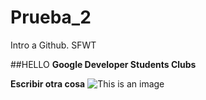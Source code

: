 # Prueba_2
Intro a Github. SFWT



##HELLO
**Google Developer Students Clubs**

**Escribir otra cosa**
![This is an image](https://www.hola.com/imagenes/estar-bien/20190426140762/perro-huevo-pompom-gt/0-669-982/portada-pompom-t.jpg?filter=w600)
